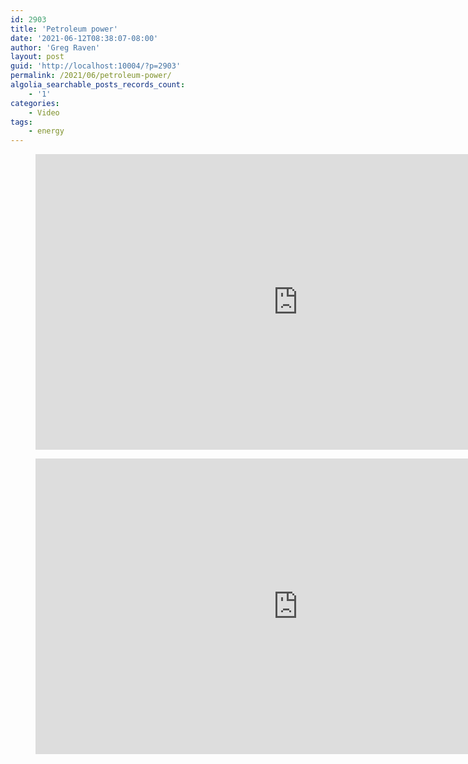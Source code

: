 ```yaml
---
id: 2903
title: 'Petroleum power'
date: '2021-06-12T08:38:07-08:00'
author: 'Greg Raven'
layout: post
guid: 'http://localhost:10004/?p=2903'
permalink: /2021/06/petroleum-power/
algolia_searchable_posts_records_count:
    - '1'
categories:
    - Video
tags:
    - energy
---
```


<figure class="wp-block-embed is-type-video is-provider-youtube wp-block-embed-youtube wp-embed-aspect-16-9 wp-has-aspect-ratio"><div class="wp-block-embed__wrapper"><iframe allow="accelerometer; autoplay; clipboard-write; encrypted-media; gyroscope; picture-in-picture" allowfullscreen="" frameborder="0" height="473" loading="lazy" src="https://www.youtube.com/embed/winJj-1Q3uk?feature=oembed" title="Life Without Petroleum" width="840"></iframe></div></figure><figure class="wp-block-embed is-type-video is-provider-youtube wp-block-embed-youtube wp-embed-aspect-16-9 wp-has-aspect-ratio"><div class="wp-block-embed__wrapper"><iframe allow="accelerometer; autoplay; clipboard-write; encrypted-media; gyroscope; picture-in-picture" allowfullscreen="" frameborder="0" height="473" loading="lazy" src="https://www.youtube.com/embed/4lWro0U-iRE?feature=oembed" title="Thank You, North Face" width="840"></iframe></div></figure>